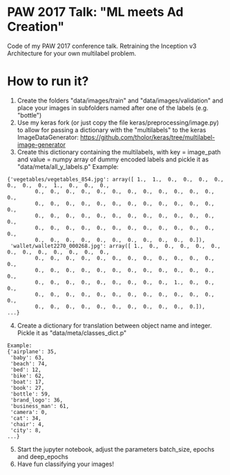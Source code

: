 # PAW 2017 Talk: "ML meets Ad Creation"
Code of my PAW 2017 conference talk. Retraining the Inception v3 Architecture for your own multilabel problem. 

# How to run it? 
1. Create the folders "data/images/train" and "data/images/validation" and place your images in subfolders named after one of the labels (e.g. "bottle")
2. Use my keras fork (or just copy the file keras/preprocessing/image.py) to allow for passing a dictionary with the "multilabels" to the keras ImageDataGenerator: https://github.com/tholor/keras/tree/multilabel-image-generator
2. Create this dictionary containing the multilabels, with key = image_path and value = numpy array of dummy encoded labels and pickle it as "data/meta/all_y_labels.p"
Example: 
```
{'vegetables/vegetables_854.jpg': array([ 1.,  1.,  0.,  0.,  0.,  0.,  0.,  0.,  0.,  1.,  0.,  0.,  0.,
         0.,  0.,  0.,  0.,  0.,  0.,  0.,  0.,  0.,  0.,  0.,  0.,  0.,
         0.,  0.,  0.,  0.,  0.,  0.,  0.,  0.,  0.,  0.,  0.,  0.,  0.,
         0.,  0.,  0.,  0.,  0.,  0.,  0.,  0.,  0.,  0.,  0.,  0.,  0.,
         0.,  0.,  0.,  0.,  0.,  0.,  0.,  0.,  0.,  0.,  0.,  0.,  0.,
         0.,  0.,  0.,  0.,  0.,  0.,  0.,  0.,  0.,  0.,  0.]),
 'wallet/wallet2270_000268.jpg': array([ 1.,  0.,  0.,  0.,  0.,  0.,  0.,  0.,  0.,  0.,  0.,  0.,  0.,
         0.,  0.,  0.,  0.,  0.,  0.,  0.,  0.,  0.,  0.,  0.,  0.,  0.,
         0.,  0.,  0.,  0.,  0.,  0.,  0.,  0.,  0.,  0.,  0.,  0.,  0.,
         0.,  0.,  0.,  0.,  0.,  0.,  0.,  0.,  0.,  1.,  0.,  0.,  0.,
         0.,  0.,  0.,  0.,  0.,  0.,  0.,  0.,  0.,  0.,  0.,  0.,  0.,
         0.,  0.,  0.,  0.,  0.,  0.,  0.,  0.,  0.,  0.,  0.]), 
...} 
```

4. Create a dictionary for translation between object name and integer. Pickle it as "data/meta/classes_dict.p"
```
Example:
{'airplane': 35,
 'baby': 63,
 'beach': 74,
 'bed': 12,
 'bike': 62,
 'boat': 17,
 'book': 27,
 'bottle': 59,
 'brand_logo': 36,
 'business_man': 61,
 'camera': 0,
 'cat': 34,
 'chair': 4,
 'city': 8,
...}
```
5. Start the jupyter notebook, adjust the parameters batch_size, epochs and deep_epochs
6. Have fun classifying your images!

